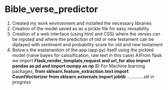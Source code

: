 # Bible_verse_predictor
1) Created my work environment and installed the necessary libraries 
2) Creation of the model saved as as a pickle file for easy reusability
3) Creation of a web interface (using html and CSS) where the verses can be inputed and where the prediction of old or new testament can be diplayed with sentiment and probability score for old and new testament 
4) Below s the explanantion of the app (app.py) itself using the pickled model (naive bayes for calssification, raw text in this case) 
A)From flask we import **Flask,render_template,request and url_for
 also import pandas as pd  and import numpy as np** 
B) For Machine learning packages,
**from sklearn.feature_extraction.text import CountVectorizer
from sklearn.externals import joblib** .............sill in progress
 
